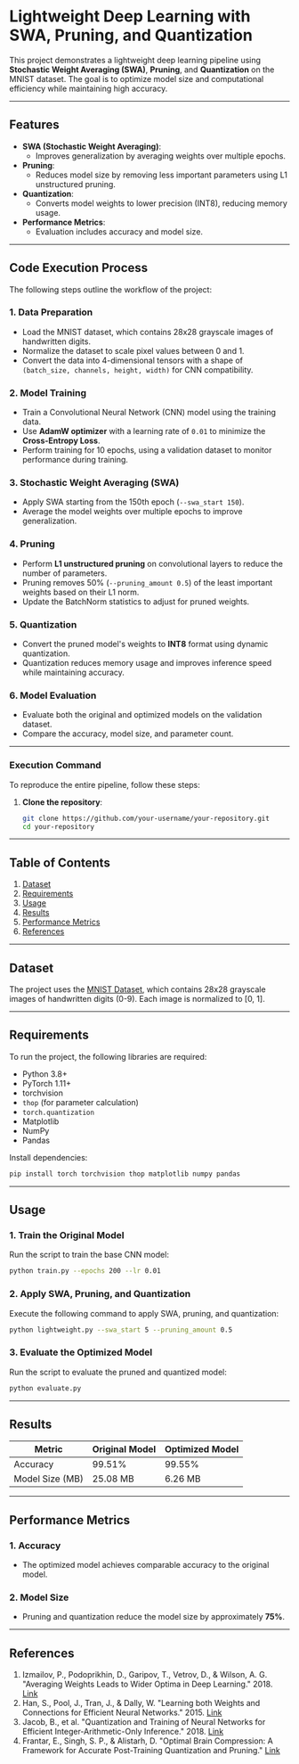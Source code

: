 
# **Lightweight Deep Learning with SWA, Pruning, and Quantization**

This project demonstrates a lightweight deep learning pipeline using **Stochastic Weight Averaging (SWA)**, **Pruning**, and **Quantization** on the MNIST dataset. The goal is to optimize model size and computational efficiency while maintaining high accuracy.

---

## **Features**
- **SWA (Stochastic Weight Averaging)**:
  - Improves generalization by averaging weights over multiple epochs.
- **Pruning**:
  - Reduces model size by removing less important parameters using L1 unstructured pruning.
- **Quantization**:
  - Converts model weights to lower precision (INT8), reducing memory usage.
- **Performance Metrics**:
  - Evaluation includes accuracy and model size.

---

## **Code Execution Process**

The following steps outline the workflow of the project:

### **1. Data Preparation**
- Load the MNIST dataset, which contains 28x28 grayscale images of handwritten digits.
- Normalize the dataset to scale pixel values between 0 and 1.
- Convert the data into 4-dimensional tensors with a shape of `(batch_size, channels, height, width)` for CNN compatibility.

### **2. Model Training**
- Train a Convolutional Neural Network (CNN) model using the training data.
- Use **AdamW optimizer** with a learning rate of `0.01` to minimize the **Cross-Entropy Loss**.
- Perform training for 10 epochs, using a validation dataset to monitor performance during training.

### **3. Stochastic Weight Averaging (SWA)**
- Apply SWA starting from the 150th epoch (`--swa_start 150`).
- Average the model weights over multiple epochs to improve generalization.

### **4. Pruning**
- Perform **L1 unstructured pruning** on convolutional layers to reduce the number of parameters.
- Pruning removes 50% (`--pruning_amount 0.5`) of the least important weights based on their L1 norm.
- Update the BatchNorm statistics to adjust for pruned weights.

### **5. Quantization**
- Convert the pruned model's weights to **INT8** format using dynamic quantization.
- Quantization reduces memory usage and improves inference speed while maintaining accuracy.

### **6. Model Evaluation**
- Evaluate both the original and optimized models on the validation dataset.
- Compare the accuracy, model size, and parameter count.

---

### **Execution Command**
To reproduce the entire pipeline, follow these steps:
1. **Clone the repository**:
   ```bash
   git clone https://github.com/your-username/your-repository.git
   cd your-repository
   
---

## **Table of Contents**
1. [Dataset](#dataset)
2. [Requirements](#requirements)
3. [Usage](#usage)
4. [Results](#results)
5. [Performance Metrics](#performance-metrics)
6. [References](#references)

---

## **Dataset**
The project uses the [MNIST Dataset](http://yann.lecun.com/exdb/mnist/), which contains 28x28 grayscale images of handwritten digits (0-9). Each image is normalized to [0, 1].

---

## **Requirements**
To run the project, the following libraries are required:

- Python 3.8+
- PyTorch 1.11+
- torchvision
- `thop` (for parameter calculation)
- `torch.quantization`
- Matplotlib
- NumPy
- Pandas

Install dependencies:
```bash
pip install torch torchvision thop matplotlib numpy pandas
```

---

## **Usage**

### 1. **Train the Original Model**
Run the script to train the base CNN model:
```bash
python train.py --epochs 200 --lr 0.01
```

### 2. **Apply SWA, Pruning, and Quantization**
Execute the following command to apply SWA, pruning, and quantization:
```bash
python lightweight.py --swa_start 5 --pruning_amount 0.5
```

### 3. **Evaluate the Optimized Model**
Run the script to evaluate the pruned and quantized model:
```bash
python evaluate.py
```

---

## **Results**

| **Metric**       | **Original Model** | **Optimized Model** |
|-------------------|--------------------|---------------------|
| Accuracy         | 99.51%             | 99.55%              |
| Model Size (MB)  | 25.08 MB          | 6.26 MB            |

---

## **Performance Metrics**

### 1. **Accuracy**
- The optimized model achieves comparable accuracy to the original model.

### 2. **Model Size**
- Pruning and quantization reduce the model size by approximately **75%**.

---

## **References**

1. Izmailov, P., Podoprikhin, D., Garipov, T., Vetrov, D., & Wilson, A. G. "Averaging Weights Leads to Wider Optima in Deep Learning." 2018. [Link](https://arxiv.org/abs/1803.05407)
2. Han, S., Pool, J., Tran, J., & Dally, W. "Learning both Weights and Connections for Efficient Neural Networks." 2015. [Link](https://arxiv.org/abs/1506.02626)
3. Jacob, B., et al. "Quantization and Training of Neural Networks for Efficient Integer-Arithmetic-Only Inference." 2018. [Link](https://arxiv.org/abs/1712.05877)
4. Frantar, E., Singh, S. P., & Alistarh, D. "Optimal Brain Compression: A Framework for Accurate Post-Training Quantization and Pruning." [Link](https://arxiv.org/abs/2210.03887)
